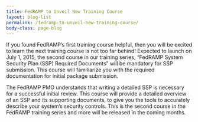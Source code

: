 ```yaml
---
title: FedRAMP to Unveil New Training Course
layout: blog-list
permalink: /fedramp-to-unveil-new-training-course/
body-class: page-blog
---
```


  If you found FedRAMP’s first training course helpful, then you will be excited to learn the next training course is not too far behind! Expected to launch on July 1, 2015, the second course in our training series, “FedRAMP System Security Plan (SSP) Required Documents” will be mandatory for SSP submission. This course will familiarize you with the required documentation for initial package submission.



  The FedRAMP PMO understands that writing a detailed SSP is necessary for a successful initial review. This course will provide a detailed overview of an SSP and its supporting documents, to give you the tools to accurately describe your system’s security controls. This is the second course in the FedRAMP training series and more will be released in the coming months.
